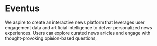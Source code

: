 # Eventus
We aspire to create an interactive news platform that leverages user engagement data and artificial intelligence to deliver personalized news experiences. Users can explore curated news articles and engage with thought-provoking opinion-based questions,
